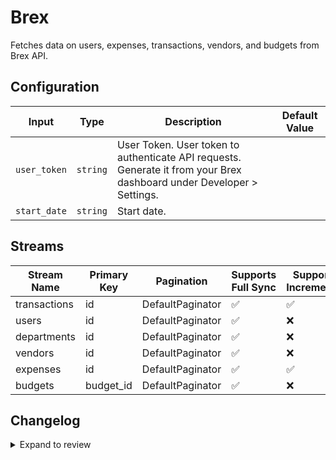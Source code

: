 # Brex
Fetches data on users, expenses, transactions, vendors, and budgets from Brex API.

## Configuration

| Input | Type | Description | Default Value |
|-------|------|-------------|---------------|
| `user_token` | `string` | User Token. User token to authenticate API requests. Generate it from your Brex dashboard under Developer &gt; Settings. |  |
| `start_date` | `string` | Start date.  |  |

## Streams
| Stream Name | Primary Key | Pagination | Supports Full Sync | Supports Incremental |
|-------------|-------------|------------|---------------------|----------------------|
| transactions | id | DefaultPaginator | ✅ |  ✅  |
| users | id | DefaultPaginator | ✅ |  ❌  |
| departments | id | DefaultPaginator | ✅ |  ❌  |
| vendors | id | DefaultPaginator | ✅ |  ❌  |
| expenses | id | DefaultPaginator | ✅ |  ✅  |
| budgets | budget_id | DefaultPaginator | ✅ |  ❌  |

## Changelog

<details>
  <summary>Expand to review</summary>

| Version          | Date              | Pull Request | Subject        |
|------------------|-------------------|--------------|----------------|
| 0.0.3 | 2024-12-12 | [49006](https://github.com/airbytehq/airbyte/pull/49006) | Update dependencies |
| 0.0.2 | 2024-12-11 | [48938](https://github.com/airbytehq/airbyte/pull/48938) | Starting with this version, the Docker image is now rootless. Please note that this and future versions will not be compatible with Airbyte versions earlier than 0.64 |
| 0.0.1 | 2024-10-30 | | Initial release by [@natikgadzhi](https://github.com/natikgadzhi) via Connector Builder |

</details>
